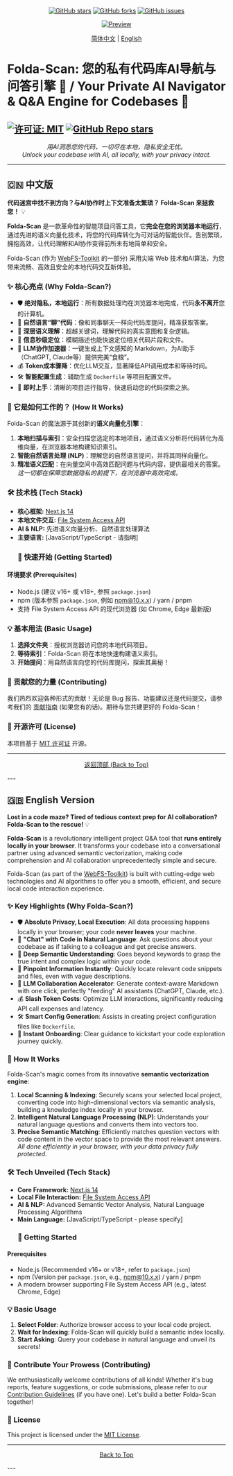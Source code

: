 <!-- GitHub Badges -->
<p align="center">
  <a href="https://github.com/0010skn/WebFS-Toolkit-Local-Folder-Scan-Monitor-Versioning-AI-Prep/stargazers"><img src="https://img.shields.io/github/stars/0010skn/WebFS-Toolkit-Local-Folder-Scan-Monitor-Versioning-AI-Prep?style=social" alt="GitHub stars"></a>
  <a href="https://github.com/0010skn/WebFS-Toolkit-Local-Folder-Scan-Monitor-Versioning-AI-Prep/network/members"><img src="https://img.shields.io/github/forks/0010skn/WebFS-Toolkit-Local-Folder-Scan-Monitor-Versioning-AI-Prep?style=social" alt="GitHub forks"></a>
  <a href="https://github.com/0010skn/WebFS-Toolkit-Local-Folder-Scan-Monitor-Versioning-AI-Prep/issues"><img src="https://img.shields.io/github/issues/0010skn/WebFS-Toolkit-Local-Folder-Scan-Monitor-Versioning-AI-Prep" alt="GitHub issues"></a>
</p>

<p align="center">
  <a href="https://github.com/0010skn/WebFS-Toolkit-Local-Folder-Scan-Monitor-Versioning-AI-Prep/blob/main/preview.md">
    <img src="https://img.shields.io/badge/Preview-Click%20Here-blue" alt="Preview">
  </a>
</p>

<p align="center">
  <a href="#zh-cn">简体中文</a> | <a href="#en-us">English</a>
</p>

# Folda-Scan: 您的私有代码库AI导航与问答引擎 🚀 / Your Private AI Navigator & Q&A Engine for Codebases 🚀

[![许可证: MIT](https://img.shields.io/badge/License-MIT-green.svg)](https://opensource.org/licenses/MIT)
[![GitHub Repo stars](https://img.shields.io/github/stars/0010skn/WebFS-Toolkit-Local-Folder-Scan-Monitor-Versioning-AI-Prep?style=social)](https://github.com/0010skn/WebFS-Toolkit-Local-Folder-Scan-Monitor-Versioning-AI-Prep/stargazers)
---

<p align="center">
  <em>用AI洞悉您的代码，一切尽在本地，隐私安全无忧。</em><br/>
  <em>Unlock your codebase with AI, all locally, with your privacy intact.</em>
</p>

---

<a name="zh-cn"></a>

## 🇨🇳 中文版

**代码迷宫中找不到方向？与AI协作时上下文准备太繁琐？ Folda-Scan 来拯救您！** 💡

**Folda-Scan** 是一款革命性的智能项目问答工具，它**完全在您的浏览器本地运行**，通过先进的语义向量化技术，将您的代码库转化为可对话的智能伙伴。告别繁琐，拥抱高效，让代码理解和AI协作变得前所未有地简单和安全。

Folda-Scan (作为 [WebFS-Toolkit](https://github.com/0010skn/WebFS-Toolkit-Local-Folder-Scan-Monitor-Versioning-AI-Prep) 的一部分) 采用尖端 Web 技术和AI算法，为您带来流畅、高效且安全的本地代码交互新体验。

### ✨ 核心亮点 (Why Folda-Scan?)

* 🛡️ **绝对隐私，本地运行**：所有数据处理均在浏览器本地完成，代码**永不离开**您的计算机。
* 💬 **自然语言“聊”代码**：像和同事聊天一样向代码库提问，精准获取答案。
* 🧠 **深层语义理解**：超越关键词，理解代码的真实意图和复杂逻辑。
* 🎯 **信息秒级定位**：模糊描述也能快速定位相关代码片段和文件。
* 🤖 **LLM协作加速器**：一键生成上下文感知的 Markdown，为AI助手（ChatGPT, Claude等）提供完美“食粮”。
* 💰 **Token成本骤降**：优化LLM交互，显著降低API调用成本和等待时间。
* 🛠️ **智能配置生成**：辅助生成 `Dockerfile` 等项目配置文件。
* 🚀 **即时上手**：清晰的项目运行指导，快速启动您的代码探索之旅。

### 🚀 它是如何工作的？ (How It Works)

Folda-Scan 的魔法源于其创新的**语义向量化引擎**：
1.  **本地扫描与索引**：安全扫描您选定的本地项目，通过语义分析将代码转化为高维向量，在浏览器本地构建知识索引。
2.  **智能自然语言处理 (NLP)**：理解您的自然语言提问，并将其同样向量化。
3.  **精准语义匹配**：在向量空间中高效匹配问题与代码内容，提供最相关的答案。
    *这一切都在保障您数据隐私的前提下，在浏览器中高效完成。*

### 🛠️ 技术栈 (Tech Stack)

* **核心框架:** [Next.js 14](https://nextjs.org/)
* **本地文件交互:** [File System Access API](https://developer.mozilla.org/en-US/docs/Web/API/File_System_Access_API)
* **AI & NLP:** 先进语义向量分析、自然语言处理算法
* **主要语言:** [JavaScript/TypeScript - 请指明]
    ### 🏁 快速开始 (Getting Started)

#### 环境要求 (Prerequisites)

* Node.js (建议 v16+ 或 v18+, 参照 `package.json`)
* npm (版本参照 `package.json`, 例如 npm@10.x.x) / yarn / pnpm
* 支持 File System Access API 的现代浏览器 (如 Chrome, Edge 最新版)


### 💡 基本用法 (Basic Usage)

1.  **选择文件夹**：授权浏览器访问您的本地代码项目。
2.  **等待索引**：Folda-Scan 将在本地快速构建语义索引。
3.  **开始提问**：用自然语言向您的代码库提问，探索其奥秘！

### 🤝 贡献您的力量 (Contributing)

我们热烈欢迎各种形式的贡献！无论是 Bug 报告、功能建议还是代码提交，请参考我们的 [贡献指南](CONTRIBUTING.md) (如果您有的话)。期待与您共建更好的 Folda-Scan！

### 📄 开源许可 (License)

本项目基于 [MIT 许可证](LICENSE) 开源。

---
<p align="center">
  <a href="#zh-cn">返回顶部 (Back to Top)</a>
</p>
---

<a name="en-us"></a>

## 🇬🇧 English Version

**Lost in a code maze? Tired of tedious context prep for AI collaboration? Folda-Scan to the rescue!** 💡

**Folda-Scan** is a revolutionary intelligent project Q&A tool that **runs entirely locally in your browser**. It transforms your codebase into a conversational partner using advanced semantic vectorization, making code comprehension and AI collaboration unprecedentedly simple and secure.

Folda-Scan (as part of the [WebFS-Toolkit](https://github.com/0010skn/WebFS-Toolkit-Local-Folder-Scan-Monitor-Versioning-AI-Prep)) is built with cutting-edge web technologies and AI algorithms to offer you a smooth, efficient, and secure local code interaction experience.

### ✨ Key Highlights (Why Folda-Scan?)

* 🛡️ **Absolute Privacy, Local Execution**: All data processing happens locally in your browser; your code **never leaves** your machine.
* 💬 **"Chat" with Code in Natural Language**: Ask questions about your codebase as if talking to a colleague and get precise answers.
* 🧠 **Deep Semantic Understanding**: Goes beyond keywords to grasp the true intent and complex logic within your code.
* 🎯 **Pinpoint Information Instantly**: Quickly locate relevant code snippets and files, even with vague descriptions.
* 🤖 **LLM Collaboration Accelerator**: Generate context-aware Markdown with one click, perfectly "feeding" AI assistants (ChatGPT, Claude, etc.).
* 💰 **Slash Token Costs**: Optimize LLM interactions, significantly reducing API call expenses and latency.
* 🛠️ **Smart Config Generation**: Assists in creating project configuration files like `Dockerfile`.
* 🚀 **Instant Onboarding**: Clear guidance to kickstart your code exploration journey quickly.

### 🚀 How It Works

Folda-Scan's magic comes from its innovative **semantic vectorization engine**:
1.  **Local Scanning & Indexing**: Securely scans your selected local project, converting code into high-dimensional vectors via semantic analysis, building a knowledge index locally in your browser.
2.  **Intelligent Natural Language Processing (NLP)**: Understands your natural language questions and converts them into vectors too.
3.  **Precise Semantic Matching**: Efficiently matches question vectors with code content in the vector space to provide the most relevant answers.
    *All done efficiently in your browser, with your data privacy fully protected.*

### 🛠️ Tech Unveiled (Tech Stack)

* **Core Framework:** [Next.js 14](https://nextjs.org/)
* **Local File Interaction:** [File System Access API](https://developer.mozilla.org/en-US/docs/Web/API/File_System_Access_API)
* **AI & NLP:** Advanced Semantic Vector Analysis, Natural Language Processing Algorithms
* **Main Language:** [JavaScript/TypeScript - please specify]
    ### 🏁 Getting Started

#### Prerequisites

* Node.js (Recommended v16+ or v18+, refer to `package.json`)
* npm (Version per `package.json`, e.g., npm@10.x.x) / yarn / pnpm
* A modern browser supporting File System Access API (e.g., latest Chrome, Edge)

### 💡 Basic Usage

1.  **Select Folder**: Authorize browser access to your local code project.
2.  **Wait for Indexing**: Folda-Scan will quickly build a semantic index locally.
3.  **Start Asking**: Query your codebase in natural language and unveil its secrets!

### 🤝 Contribute Your Prowess (Contributing)

We enthusiastically welcome contributions of all kinds! Whether it's bug reports, feature suggestions, or code submissions, please refer to our [Contribution Guidelines](CONTRIBUTING.md) (if you have one). Let's build a better Folda-Scan together!

### 📄 License

This project is licensed under the [MIT License](LICENSE).

---
<p align="center">
  <a href="#en-us">Back to Top</a>
</p>
---
